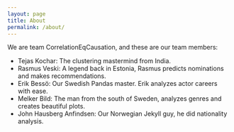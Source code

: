 ```yaml
---
layout: page
title: About
permalink: /about/
---
```


We are team CorrelationEqCausation, and these are our team members:

- Tejas Kochar: The clustering mastermind from India.
- Rasmus Veski: A legend back in Estonia, Rasmus predicts nominations and makes recommendations.
- Erik Bessö: Our Swedish Pandas master. Erik analyzes actor careers with ease.
- Melker Bild: The man from the south of Sweden, analyzes genres and creates beautiful plots.
- John Hausberg Anfindsen: Our Norwegian Jekyll guy, he did nationality analysis.